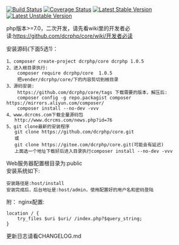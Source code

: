 [![Build Status](https://travis-ci.org/dcrphp/core.svg?branch=master)](https://travis-ci.org/dcrphp/core) 
[![Coverage Status](https://coveralls.io/repos/github/dcrphp/core/badge.svg?branch=master)](https://coveralls.io/github/dcrphp/core?branch=master) 
[![Latest Stable Version](https://poser.pugx.org/dcrphp/core/v/stable.png)](https://packagist.org/packages/dcrphp/core) 
[![Latest Unstable Version](https://poser.pugx.org/dcrphp/core/v/unstable.png)](https://packagist.org/packages/dcrphp/core)  
  
php版本>=7.0，二次开发，请先看wiki里的开发者必读:https://github.com/dcrphp/core/wiki/开发者必读  

安装源码(下面5选1)：  

    1、composer create-project dcrphp/core dcrphp 1.0.5  
    2、进入根目录执行:
        composer require dcrphp/core  1.0.5  
        把vender/dcrphp/core/下的内容剪切到根目录  
    3、源码安装:
        https://github.com/dcrphp/core/tags 下载需要的版本，解压后:  
        composer config -g repo.packagist composer https://mirrors.aliyun.com/composer/  
        composer install --no-dev -vvv  
    4、www.dcrcms.com下载全量源码包  
       http://www.dcrcms.com/news.php?id=76  
    5、git clone最新的安装程序  
       git clone https://github.com/dcrphp/core.git
       或
       git clone https://gitee.com/dcrphp/core.git(可能会有延迟)
       上面选一个地址下载好后进入目录执行composer install --no-dev -vvv
        
Web服务器配置根目录为:public  
安装系统如下:    

    安装路径是:host/install    
    安装完成后，后台地址是:host/admin，使用配置好的用户名和密码登陆  
  
附： 
nginx配置:  
```charset utf-8;  
location / {  
    try_files $uri $uri/ /index.php?$query_string;    
}  
```

更新日志请看CHANGELOG.md